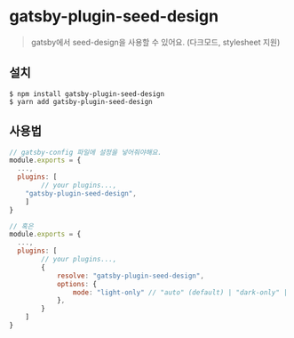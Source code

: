 # gatsby-plugin-seed-design

> gatsby에서 seed-design을 사용할 수 있어요. (다크모드, stylesheet 지원)

## 설치

```console
$ npm install gatsby-plugin-seed-design
$ yarn add gatsby-plugin-seed-design
```

## 사용법

```js
// gatsby-config 파일에 설정을 넣어줘야해요.
module.exports = {
  ...,
  plugins: [
		// your plugins...,
    "gatsby-plugin-seed-design",
	]
}

// 혹은
module.exports = {
  ...,
  plugins: [
		// your plugins...,
		{
			resolve: "gatsby-plugin-seed-design",
			options: {
				mode: "light-only" // "auto" (default) | "dark-only" | "light-only"
			},
		}
	]
}
```
